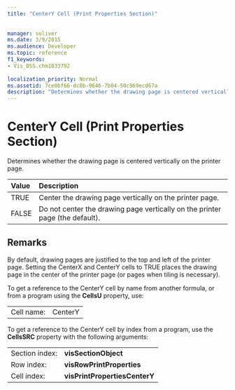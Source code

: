 ```yaml
---
title: "CenterY Cell (Print Properties Section)"
 
 
manager: soliver
ms.date: 3/9/2015
ms.audience: Developer
ms.topic: reference
f1_keywords:
- Vis_DSS.chm1033792
 
localization_priority: Normal
ms.assetid: 7ce0bf66-dc8b-9646-7b04-50c969ecd67a
description: "Determines whether the drawing page is centered vertically on the printer page."
---
```


# CenterY Cell (Print Properties Section)

Determines whether the drawing page is centered vertically on the printer page. 
  
|**Value**|**Description**|
|:-----|:-----|
| TRUE  <br/> | Center the drawing page vertically on the printer page.  <br/> |
| FALSE  <br/> | Do not center the drawing page vertically on the printer page (the default).  <br/> |
   
## Remarks

By default, drawing pages are justified to the top and left of the printer page. Setting the CenterX and CenterY cells to TRUE places the drawing page in the center of the printer page (or pages when tiling is necessary). 
  
To get a reference to the CenterY cell by name from another formula, or from a program using the **CellsU** property, use: 
  
|||
|:-----|:-----|
| Cell name:  <br/> | CenterY  <br/> |
   
To get a reference to the CenterY cell by index from a program, use the **CellsSRC** property with the following arguments: 
  
|||
|:-----|:-----|
| Section index:  <br/> |**visSectionObject** <br/> |
| Row index:  <br/> |**visRowPrintProperties** <br/> |
| Cell index:  <br/> |**visPrintPropertiesCenterY** <br/> |
   

